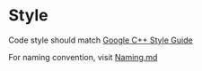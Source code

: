 # Style

Code style should match
[Google C++ Style Guide](https://google.github.io/styleguide/cppguide.html)

For naming convention, visit [Naming.md](Naming.md)
